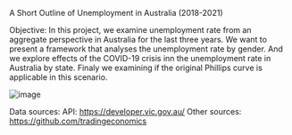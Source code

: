 A Short Outline of Unemployment in Australia (2018-2021)

Objective: In this project, we examine unemployment rate from an aggregate perspective in Australia for the last three years. We want to present a framework that analyses the unemployment rate by gender. And we explore effects of the COVID-19 crisis inn the unemployment rate in Australia by state. Finaly we examining if the original Phillips curve is applicable in this scenario. 

![image](https://user-images.githubusercontent.com/75513434/116811277-deb2dd80-ab8b-11eb-8148-db124c487b6e.png)


Data sources:
API: https://developer.vic.gov.au/
Other sources: https://github.com/tradingeconomics
